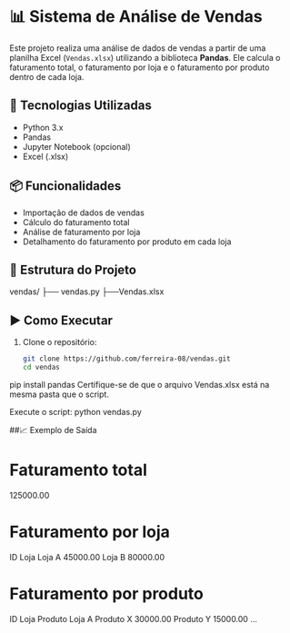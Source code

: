 # 📊 Sistema de Análise de Vendas

Este projeto realiza uma análise de dados de vendas a partir de uma planilha Excel (`Vendas.xlsx`) utilizando a biblioteca **Pandas**. Ele calcula o faturamento total, o faturamento por loja e o faturamento por produto dentro de cada loja.

## 🧰 Tecnologias Utilizadas

- Python 3.x
- Pandas
- Jupyter Notebook (opcional)
- Excel (.xlsx)

## 📦 Funcionalidades

- Importação de dados de vendas
- Cálculo do faturamento total
- Análise de faturamento por loja
- Detalhamento do faturamento por produto em cada loja

## 📁 Estrutura do Projeto
vendas/ 
├── vendas.py 
├──Vendas.xlsx 


## ▶️ Como Executar

1. Clone o repositório:
   ```bash
   git clone https://github.com/ferreira-08/vendas.git
   cd vendas
pip install pandas
Certifique-se de que o arquivo Vendas.xlsx está na mesma pasta que o script.

Execute o script:
python vendas.py

##📈 Exemplo de Saída

# Faturamento total
125000.00

# Faturamento por loja
ID Loja
Loja A    45000.00
Loja B    80000.00

# Faturamento por produto
ID Loja  Produto
Loja A   Produto X    30000.00
         Produto Y    15000.00
...




